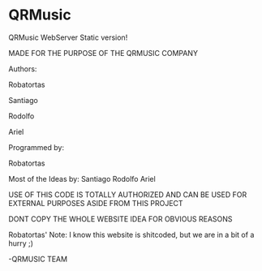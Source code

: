 # QRMusic
QRMusic WebServer
Static version!


MADE FOR THE PURPOSE OF THE QRMUSIC COMPANY


Authors:

Robatortas

Santiago

Rodolfo

Ariel

Programmed by:

Robatortas

Most of the Ideas by:
Santiago
Rodolfo
Ariel


USE OF THIS CODE IS TOTALLY AUTHORIZED AND CAN BE USED FOR EXTERNAL
PURPOSES ASIDE FROM THIS PROJECT

DONT COPY THE WHOLE WEBSITE IDEA FOR OBVIOUS REASONS

Robatortas' Note: I know this website is shitcoded, but we are in a bit of a hurry ;)

-QRMUSIC TEAM
